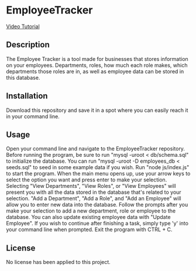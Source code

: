 # EmployeeTracker

[Video Tutorial](https://drive.google.com/file/d/1Sr-tUjWjljBcC5B5WIPfT4rUFGMo9MjC/view?usp=sharing)

## Description
The Employee Tracker is a tool made for businesses that stores information on your employees. Departments, roles, how much each role makes, which departments those roles are in, as well as employee data can be stored in this database.

## Installation
Download this repository and save it in a spot where you can easily reach it in your command line.

## Usage
Open your command line and navigate to the EmployeeTracker repository. Before running the program, be sure to run "mysql -uroot < db/schema.sql" to initialize the database. You can run "mysql -uroot -D employees_db < seeds.sql" to seed in some example data if you wish. Run "node js/index.js" to start the program. When the main menu opens up, use your arrow keys to select the option you want and press enter to make your selection. Selecting "View Departments", "View Roles", or "View Employees" will present you with all the data stored in the database that's related to your selection. "Add a Department", "Add a Role", and "Add an Employee" will allow you to enter new data into the database. Follow the prompts after you make your selection to add a new department, role or employee to the database. You can also update existing employee data with "Update Employee". If you wish to continue after finishing a task, simply type 'y' into your command line when prompted. Exit the program with CTRL + C.

## License
No license has been applied to this project.
